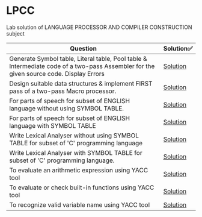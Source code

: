 # LPCC
Lab solution of LANGUAGE PROCESSOR AND COMPILER CONSTRUCTION subject

| Question | Solution✅
---|---
Generate Symbol table, Literal table, Pool table & Intermediate code of a two-pass Assembler for the given source code. Display Errors|[Solution](/Assignment%2001)
Design suitable data structures & implement FIRST pass of a two-pass Macro processor. | [Solution](/Assignment%2002)
For parts of speech for subset of ENGLISH language without using SYMBOL TABLE.|[Solution](/Assignment%2003/3a)
For parts of speech for subset of ENGLISH language with SYMBOL TABLE | [Solution](/Assignment%2003/3b)
Write Lexical Analyser without using SYMBOL TABLE for subset of 'C' programming language | [Solution](/Assignment%2003/3c)
Write Lexical Analyser with SYMBOL TABLE for subset of 'C' programming language. | [Solution](/Assignment%2003/3d)
To evaluate an arithmetic expression using YACC tool |[Solution](/Assignment%2004/4a)
To evaluate or check built-in functions using YACC tool  | [Solution](/Assignment%2004/4b)
To recognize valid variable name using YACC tool | [Solution](/Assignment%2004/4c)

